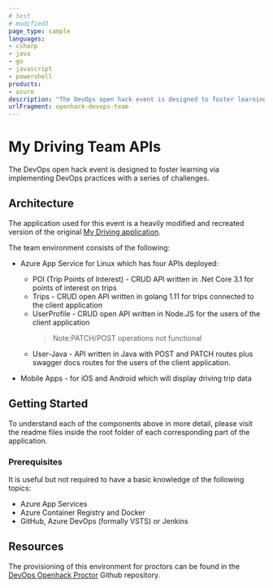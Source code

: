 ```yaml
---
# test
# modified3 
page_type: sample
languages:
- csharp
- java
- go
- javascript
- powershell
products:
- azure
description: "The DevOps open hack event is designed to foster learning via implementing DevOps practices with a series of challenges."
urlFragment: openhack-devops-team
---
```


# My Driving Team APIs

The DevOps open hack event is designed to foster learning via implementing DevOps practices with a series of challenges.

## Architecture

The application used for this event is a heavily modified and recreated version of the original [My Driving application](https://github.com/Azure-Samples/MyDriving).

The team environment consists of the following:

* Azure App Service for Linux which has four APIs deployed:

  * POI (Trip Points of Interest) - CRUD API written in .Net Core 3.1 for points of interest on trips
  * Trips - CRUD open API written in golang 1.11 for trips connected to the client application
  * UserProfile - CRUD open API written in Node.JS for the users of the client application
    > Note:PATCH/POST operations not functional
  * User-Java - API written in Java with POST and PATCH routes plus swagger docs routes for the users of the client application.
* Mobile Apps - for iOS and Android which will display driving trip data

## Getting Started

To understand each of the components above in more detail, please visit the readme files inside the root folder of each corresponding part of the application.

### Prerequisites

It is useful but not required to have a basic knowledge of the following topics:

* Azure App Services
* Azure Container Registry and Docker
* GitHub, Azure DevOps (formally VSTS) or Jenkins

## Resources

The provisioning of this environment for proctors can be found in the [DevOps Openhack Proctor](https://github.com/Azure-Samples/openhack-devops-proctor) Github repository.
